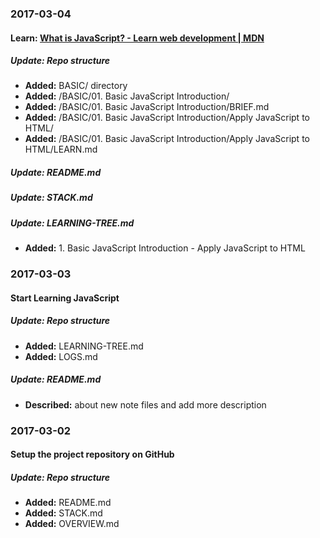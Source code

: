### 2017-03-04

#### Learn: [What is JavaScript? - Learn web development | MDN](https://developer.mozilla.org/en-US/docs/Learn/JavaScript/First_steps/What_is_JavaScript)
##### Update: Repo structure 
- __Added:__ BASIC/ directory
- __Added:__ /BASIC/01. Basic JavaScript Introduction/
- __Added:__ /BASIC/01. Basic JavaScript Introduction/BRIEF.md
- __Added:__ /BASIC/01. Basic JavaScript Introduction/Apply JavaScript to HTML/
- __Added:__ /BASIC/01. Basic JavaScript Introduction/Apply JavaScript to HTML/LEARN.md

##### Update: README.md
##### Update: STACK.md
##### Update: LEARNING-TREE.md
- __Added:__ 1. Basic JavaScript Introduction - Apply JavaScript to HTML

### 2017-03-03
#### Start Learning JavaScript
##### Update: Repo structure 
- __Added:__ LEARNING-TREE.md
- __Added:__ LOGS.md

##### Update: README.md 
- __Described:__ about new note files and add more description

### 2017-03-02
#### Setup the project repository on GitHub
##### Update: Repo structure 
- __Added:__ README.md
- __Added:__ STACK.md
- __Added:__ OVERVIEW.md